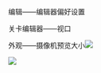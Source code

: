 编辑——编辑器偏好设置

关卡编辑器——视口

外观——摄像机预览大小![](C:\projectGit\w703001848.github.io\UE5\img\1726153926166.png)

![](C:\projectGit\w703001848.github.io\UE5\img\1726153949806.png)